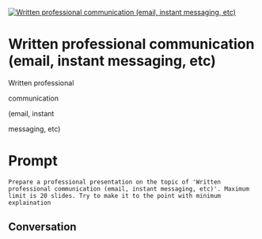 
[![Written professional  communication  (email, instant  messaging, etc)](https://flow-prompt-covers.s3.us-west-1.amazonaws.com/icon/Impressionist/i4.png)]()
# Written professional  communication  (email, instant  messaging, etc) 
Written professional 

communication 

(email, instant 

messaging, etc)

# Prompt

```
Prepare a professional presentation on the topic of 'Written professional communication (email, instant messaging, etc)'. Maximum limit is 20 slides. Try to make it to the point with minimum explaination
```

## Conversation




